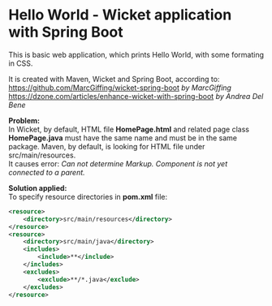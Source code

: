 # Hello World - Wicket application with Spring Boot

This is basic web application, which prints Hello World, with some formating in CSS.  
  
It is created with Maven, Wicket and Spring Boot, according to:  
https://github.com/MarcGiffing/wicket-spring-boot  *by MarcGiffing*  
https://dzone.com/articles/enhance-wicket-with-spring-boot *by Andrea Del Bene*  

**Problem:**  
In Wicket, by default, HTML file **HomePage.html** and related page class **HomePage.java** must have the same name and must be in the same package. 
Maven, by default, is looking for HTML file under src/main/resources.  
It causes error: *Can not determine Markup. Component is not yet connected to a parent.*

**Solution applied:**  
To specify resource directories in **pom.xml** file:

```xml
<resource>
    <directory>src/main/resources</directory>
</resource>
<resource>
    <directory>src/main/java</directory>
    <includes>
        <include>**</include>
    </includes>
    <excludes>
        <exclude>**/*.java</exclude>
    </excludes>
</resource>
```

